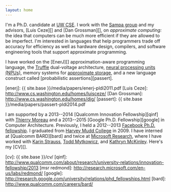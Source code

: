 ```yaml
---
layout: home
---
```

I'm a Ph.D. candidate at [UW CSE][]. I work with the [Sampa
group][] and my advisors, [Luis Ceze][] and [Dan Grossman][], on
*approximate computing:* the idea that computers can be much more efficient
if they are allowed to be imperfect.
I'm interested in languages that help programmers trade off accuracy for
efficiency as well as hardware design, compilers, and software engineering
tools that support approximate programming.

I have worked on the [EnerJ][] approximation-aware programming language,
the [Truffle][] dual-voltage architecture, [neural processing units
(NPUs)][npu], memory systems for [approximate storage][storage],
and a new language construct called [probabilistic assertions][passert].

[npu]: http://dl.acm.org/citation.cfm?id=2457519
[truffle]: http://dl.acm.org/citation.cfm?id=2151008
[storage]: http://dl.acm.org/citation.cfm?id=2540708.2540712
[uw cse]: http://www.cs.washington.edu/
[sampa group]: http://sampa.cs.washington.edu/sampa/Main_Page
[enerj]: {{ site.base }}/media/papers/enerj-pldi2011.pdf
[Luis Ceze]: http://www.cs.washington.edu/homes/luisceze/ 
[Dan Grossman]: http://www.cs.washington.edu/homes/djg/ 
[passert]: {{ site.base }}/media/papers/passert-pldi2014.pdf

I am supported by a 2013--2014 [Qualcomm Innovation Fellowship][qinf] with
[Thierry Moreau][theirry] and a 2013--2015 [Google Ph.D. Fellowship][google]
in Computer Architecture.
Previously, I held a 2012--2013 [Facebook Ph.D. fellowship][fbfellow].
I graduated from [Harvey Mudd College](http://www.hmc.edu/) in 2009.
I have interned at [Qualcomm BARD][bard] and twice at [Microsoft
Research][], where I have worked with [Karin Strauss][], [Todd
Mytkowicz][], and [Kathryn McKinley][].
Here's my [CV][].

[theirry]: http://homes.cs.washington.edu/~moreau/
[Kathryn McKinley]: http://research.microsoft.com/en-us/people/mckinley/
[Todd Mytkowicz]: http://research.microsoft.com/en-us/people/toddm/default.aspx
[Microsoft Research]: http://research.microsoft.com/
[fbfellow]: http://www.facebook.com/fellowships
[XCG]: http://research.microsoft.com/en-us/labs/xcg/default.aspx
[Karin Strauss]: http://research.microsoft.com/en-us/people/kstrauss/
[cv]: {{ site.base }}/cv/
[qinf]: http://www.qualcomm.com/about/research/university-relations/innovation-fellowship/2013
[msr redmond]: http://research.microsoft.com/en-us/labs/redmond/
[google]: http://research.google.com/university/relations/phd_fellowships.html
[bard]: http://www.qualcomm.com/careers/bard/
